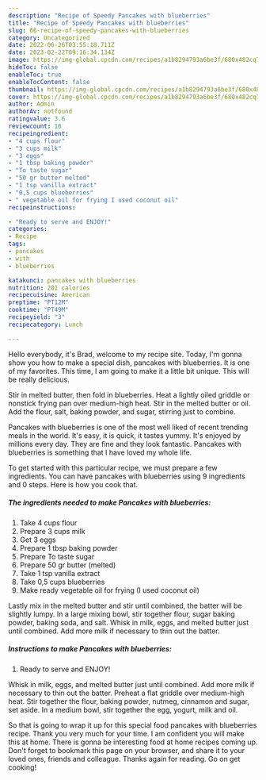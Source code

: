 ```yaml
---
description: "Recipe of Speedy Pancakes with blueberries"
title: "Recipe of Speedy Pancakes with blueberries"
slug: 66-recipe-of-speedy-pancakes-with-blueberries
category: Uncategorized
date: 2022-06-26T03:55:18.711Z
date: 2023-02-22T09:16:34.134Z
image: https://img-global.cpcdn.com/recipes/a1b8294793a6be3f/680x482cq70/pancakes-with-blueberries-recipe-main-photo.jpg
hideToc: false
enableToc: true
enableTocContent: false
thumbnail: https://img-global.cpcdn.com/recipes/a1b8294793a6be3f/680x482cq70/pancakes-with-blueberries-recipe-main-photo.jpg
cover: https://img-global.cpcdn.com/recipes/a1b8294793a6be3f/680x482cq70/pancakes-with-blueberries-recipe-main-photo.jpg
author: Admin
authorAv: notfound
ratingvalue: 3.6
reviewcount: 16
recipeingredient:
- "4 cups flour"
- "3 cups milk"
- "3 eggs"
- "1 tbsp baking powder"
- "To taste sugar"
- "50 gr butter melted"
- "1 tsp vanilla extract"
- "0,5 cups blueberries"
- " vegetable oil for frying I used coconut oil"
recipeinstructions:

- "Ready to serve and ENJOY!"
categories:
- Recipe
tags:
- pancakes
- with
- blueberries

katakunci: pancakes with blueberries 
nutrition: 201 calories
recipecuisine: American
preptime: "PT12M"
cooktime: "PT49M"
recipeyield: "3"
recipecategory: Lunch

---
```



Hello everybody, it's Brad, welcome to my recipe site. Today, I'm gonna show you how to make a special dish, pancakes with blueberries. It is one of my favorites. This time, I am going to make it a little bit unique. This will be really delicious.

Stir in melted butter, then fold in blueberries. Heat a lightly oiled griddle or nonstick frying pan over medium-high heat. Stir in the melted butter or oil. Add the flour, salt, baking powder, and sugar, stirring just to combine.

Pancakes with blueberries is one of the most well liked of recent trending meals in the world. It's easy, it is quick, it tastes yummy. It's enjoyed by millions every day. They are fine and they look fantastic. Pancakes with blueberries is something that I have loved my whole life.


To get started with this particular recipe, we must prepare a few ingredients. You can have pancakes with blueberries using 9 ingredients and 0 steps. Here is how you cook that.

<!--inarticleads1-->

##### The ingredients needed to make Pancakes with blueberries:

1. Take 4 cups flour
1. Prepare 3 cups milk
1. Get 3 eggs
1. Prepare 1 tbsp baking powder
1. Prepare To taste sugar
1. Prepare 50 gr butter (melted)
1. Take 1 tsp vanilla extract
1. Take 0,5 cups blueberries
1. Make ready  vegetable oil for frying (I used coconut oil)


Lastly mix in the melted butter and stir until combined, the batter will be slightly lumpy. In a large mixing bowl, stir together flour, sugar baking powder, baking soda, and salt. Whisk in milk, eggs, and melted butter just until combined. Add more milk if necessary to thin out the batter. 

<!--inarticleads2-->

##### Instructions to make Pancakes with blueberries:


1. Ready to serve and ENJOY!

Whisk in milk, eggs, and melted butter just until combined. Add more milk if necessary to thin out the batter. Preheat a flat griddle over medium-high heat. Stir together the flour, baking powder, nutmeg, cinnamon and sugar, set aside. In a medium bowl, stir together the egg, yogurt, milk and oil. 

So that is going to wrap it up for this special food pancakes with blueberries recipe. Thank you very much for your time. I am confident you will make this at home. There is gonna be interesting food at home recipes coming up. Don't forget to bookmark this page on your browser, and share it to your loved ones, friends and colleague. Thanks again for reading. Go on get cooking!
